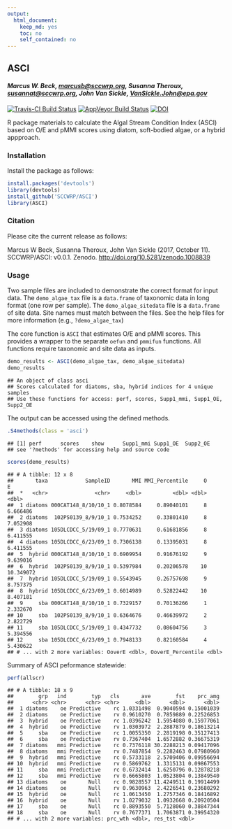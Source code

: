 ```yaml
---
output:
  html_document:
    keep_md: yes
    toc: no
    self_contained: no
---
```


## ASCI

#### *Marcus W. Beck, marcusb@sccwrp.org, Susanna Theroux, susannat@sccwrp.org, John Van Sickle, VanSickle.John@epa.gov*

[![Travis-CI Build Status](https://travis-ci.org/SCCWRP/ASCI.svg?branch=master)](https://travis-ci.org/SCCWRP/ASCI)
[![AppVeyor Build Status](https://ci.appveyor.com/api/projects/status/github/SCCWRP/ASCI?branch=master&svg=true)](https://ci.appveyor.com/project/SCCWRP/ASCI)
[![DOI](https://zenodo.org/badge/106055957.svg)](https://zenodo.org/badge/latestdoi/106055957)

R package materials to calculate the Algal Stream Condition Index (ASCI) based on O/E and pMMI scores using diatom, soft-bodied algae, or a hybrid appproach.

### Installation

Install the package as follows:


```r
install.packages('devtools')
library(devtools)
install_github('SCCWRP/ASCI')
library(ASCI)
```

### Citation

Please cite the current release as follows:

Marcus W Beck, Susanna Theroux, John Van Sickle (2017, October 11). SCCWRP/ASCI: v0.0.1. Zenodo. http://doi.org/10.5281/zenodo.1008839

### Usage

Two sample files are included to demonstrate the correct format for input data. The `demo_algae_tax` file is a `data.frame` of taxonomic data in long format (one row per sample).  The `demo_algae_sitedata` file is a `data.frame` of site data.  Site names must match between the files. See the help files for more information (e.g., `?demo_algae_tax`)

The core function is `ASCI` that estimates O/E and pMMI scores.  This provides a wrapper to the separate `oefun` and `pmmifun` functions. All functions require taxonomic and site data as inputs. 


```r
demo_results <- ASCI(demo_algae_tax, demo_algae_sitedata)
demo_results
```

```
## An object of class asci 
## Scores calculated for diatoms, sba, hybrid indices for 4 unique samples
## Use these functions for access: perf, scores, Supp1_mmi, Supp1_OE, Supp2_OE
```

The output can be accessed using the defined methods.

```r
.S4methods(class = 'asci')
```

```
## [1] perf      scores    show      Supp1_mmi Supp1_OE  Supp2_OE 
## see '?methods' for accessing help and source code
```

```r
scores(demo_results)
```

```
## # A tibble: 12 x 8
##       taxa            SampleID       MMI MMI_Percentile     O         E
##  *   <chr>               <chr>     <dbl>          <dbl> <dbl>     <dbl>
##  1 diatoms 000CAT148_8/10/10_1 0.8078584     0.89040101     8  6.666486
##  2 diatoms  102PS0139_8/9/10_1 0.7534252     0.33801410     8  7.052908
##  3 diatoms 105DLCDCC_5/19/09_1 0.7770631     0.61681856     8  6.411555
##  4 diatoms 105DLCDCC_6/23/09_1 0.7306138     0.13395031     8  6.411555
##  5  hybrid 000CAT148_8/10/10_1 0.6909954     0.91676192     9  9.639016
##  6  hybrid  102PS0139_8/9/10_1 0.5397984     0.20206578    10 10.349072
##  7  hybrid 105DLCDCC_5/19/09_1 0.5543945     0.26757698     9  8.757375
##  8  hybrid 105DLCDCC_6/23/09_1 0.6014989     0.52822442    10  8.407181
##  9     sba 000CAT148_8/10/10_1 0.7329157     0.70136266     1  2.332670
## 10     sba  102PS0139_8/9/10_1 0.6364676     0.46639972     2  2.822729
## 11     sba 105DLCDCC_5/19/09_1 0.4347732     0.08604756     3  5.394556
## 12     sba 105DLCDCC_6/23/09_1 0.7948133     0.82160584     4  5.430622
## # ... with 2 more variables: OoverE <dbl>, OoverE_Percentile <dbl>
```

Summary of ASCI peformance statewide:

```r
perf(allscr)
```

```
## # A tibble: 18 x 9
##        grp   ind        typ   cls       ave        fst    prc_amg
##      <chr> <chr>      <chr> <chr>     <dbl>      <dbl>      <dbl>
##  1 diatoms    oe Predictive    rc 1.0331498  0.9040594 0.15001039
##  2 diatoms    oe Predictive    rv 0.9610270  0.7859889 0.22526853
##  3  hybrid    oe Predictive    rc 1.0396242  1.5954080 0.15977061
##  4  hybrid    oe Predictive    rv 1.0303972  2.2887879 0.18613214
##  5     sba    oe Predictive    rc 1.0055350  2.2819198 0.35127413
##  6     sba    oe Predictive    rv 0.7367404  1.6572882 0.36675319
##  7 diatoms   mmi Predictive    rc 0.7376118 30.2288213 0.09417096
##  8 diatoms   mmi Predictive    rv 0.7487854  9.2282463 0.07980960
##  9  hybrid   mmi Predictive    rc 0.5733118  2.5709406 0.09956694
## 10  hybrid   mmi Predictive    rv 0.5869762  1.3315131 0.09867553
## 11     sba   mmi Predictive    rc 0.6732414  1.6250796 0.12878218
## 12     sba   mmi Predictive    rv 0.6665803  1.0523804 0.13849540
## 13 diatoms    oe       Null    rc 0.9828557 11.4249511 0.19914499
## 14 diatoms    oe       Null    rv 0.9630963  2.4226541 0.23680292
## 15  hybrid    oe       Null    rc 1.0613450  1.2757346 0.18416892
## 16  hybrid    oe       Null    rv 1.0279032  1.0932668 0.20920504
## 17     sba    oe       Null    rc 0.8893550  5.7128060 0.38847344
## 18     sba    oe       Null    rv 0.7677371  1.7063871 0.39954320
## # ... with 2 more variables: prc_wth <dbl>, res_tst <dbl>
```




